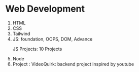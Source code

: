 #

<h1>Web Development</h1>
<ol>
<li>HTML</li>
<li>CSS</li>
<li>Tailwind</li>

<li>JS: foundation, OOPS, DOM, Advance

<p>JS Projects: 10 Projects</p>
</li>
<li>Node</li>

<li> Project : VideoQuirk: backend project inspired by youtube</li>
</ol>
